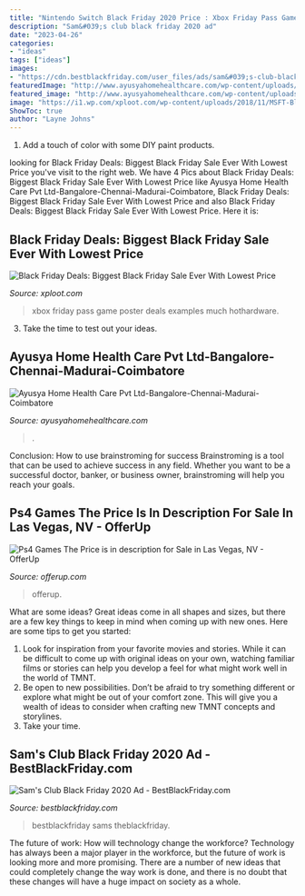 ```yaml
---
title: "Nintendo Switch Black Friday 2020 Price : Xbox Friday Pass Game Poster Deals Examples Much Hothardware"
description: "Sam&#039;s club black friday 2020 ad"
date: "2023-04-26"
categories:
- "ideas"
tags: ["ideas"]
images:
- "https://cdn.bestblackfriday.com/user_files/ads/sam&#039;s-club-black-friday-2019/sam&#039;s-club-black-friday-2019_9.jpg"
featuredImage: "http://www.ayusyahomehealthcare.com/wp-content/uploads/2017/08/Home-Sample.jpg"
featured_image: "http://www.ayusyahomehealthcare.com/wp-content/uploads/2017/08/Home-Sample.jpg"
image: "https://i1.wp.com/xploot.com/wp-content/uploads/2018/11/MSFT-Black-Friday-Key-Image-large-1.jpg"
ShowToc: true
author: "Layne Johns"
---
```



1. Add a touch of color with some DIY paint products.

	

		
looking for Black Friday Deals: Biggest Black Friday Sale Ever With Lowest Price you've visit to the right web. We have 4 Pics about Black Friday Deals: Biggest Black Friday Sale Ever With Lowest Price like Ayusya Home Health Care Pvt Ltd-Bangalore-Chennai-Madurai-Coimbatore, Black Friday Deals: Biggest Black Friday Sale Ever With Lowest Price and also Black Friday Deals: Biggest Black Friday Sale Ever With Lowest Price. Here it is:
		
    
## Black Friday Deals: Biggest Black Friday Sale Ever With Lowest Price

<img loading=lazy src="https://i1.wp.com/xploot.com/wp-content/uploads/2018/11/MSFT-Black-Friday-Key-Image-large-1.jpg" onerror="this.onerror=null;this.src='https://tse1.mm.bing.net/th?id=OIP.pTxV9me0ZvsqmhWKyp_zHgHaD0&amp;pid=15.1';" alt="Black Friday Deals: Biggest Black Friday Sale Ever With Lowest Price">

_Source: xploot.com_

>xbox friday pass game poster deals examples much hothardware. 

	

3. Take the time to test out your ideas.

    
## Ayusya Home Health Care Pvt Ltd-Bangalore-Chennai-Madurai-Coimbatore

<img loading=lazy src="http://www.ayusyahomehealthcare.com/wp-content/uploads/2017/08/Home-Sample.jpg" onerror="this.onerror=null;this.src='https://tse4.mm.bing.net/th?id=OIP.UDKfO4gcGc3xoXBmBaFjywHaE7&amp;pid=15.1';" alt="Ayusya Home Health Care Pvt Ltd-Bangalore-Chennai-Madurai-Coimbatore">

_Source: ayusyahomehealthcare.com_

>. 

	

Conclusion: How to use brainstroming for success
Brainstroming is a tool that can be used to achieve success in any field. Whether you want to be a successful doctor, banker, or business owner, brainstroming will help you reach your goals.

    
## Ps4 Games The Price Is In Description For Sale In Las Vegas, NV - OfferUp

<img loading=lazy src="https://images.offerup.com/qVP92BEBP7kUPrWOLtFWGa8T0XY=/600x800/8386/83863108f7df4934a4593567370a8cae.jpg" onerror="this.onerror=null;this.src='https://tse3.mm.bing.net/th?id=OIP.ML8uDeQJZE3Xzazvj62fzAHaJ4&amp;pid=15.1';" alt="Ps4 Games The Price is in description for Sale in Las Vegas, NV - OfferUp">

_Source: offerup.com_

>offerup. 

	

What are some ideas?
Great ideas come in all shapes and sizes, but there are a few key things to keep in mind when coming up with new ones. Here are some tips to get you started: 
1. Look for inspiration from your favorite movies and stories. While it can be difficult to come up with original ideas on your own, watching familiar films or stories can help you develop a feel for what might work well in the world of TMNT. 
2. Be open to new possibilities. Don’t be afraid to try something different or explore what might be out of your comfort zone. This will give you a wealth of ideas to consider when crafting new TMNT concepts and storylines. 
3. Take your time.

    
## Sam&#039;s Club Black Friday 2020 Ad - BestBlackFriday.com

<img loading=lazy src="https://cdn.bestblackfriday.com/user_files/ads/sam&#039;s-club-black-friday-2019/sam&#039;s-club-black-friday-2019_9.jpg" onerror="this.onerror=null;this.src='https://tse4.mm.bing.net/th?id=OIP.VbRDhH8Kp0OxFie6wI4FCgHaNP&amp;pid=15.1';" alt="Sam&#039;s Club Black Friday 2020 Ad - BestBlackFriday.com">

_Source: bestblackfriday.com_

>bestblackfriday sams theblackfriday. 

	

The future of work: How will technology change the workforce?
Technology has always been a major player in the workforce, but the future of work is looking more and more promising. There are a number of new ideas that could completely change the way work is done, and there is no doubt that these changes will have a huge impact on society as a whole.

